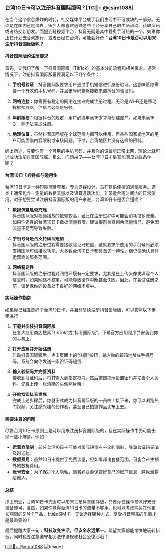 ### 台湾10日卡可以注册抖音国际版吗？[[TG💪+ @esim1088](https://t.me/s/esim1088)]

在当今这个信息爆炸的时代，社交媒体平台成了我们生活中不可或缺的一部分。无论是在国内还是海外，很多人都喜欢通过这些平台分享自己的生活点滴、获取资讯或者结交新朋友。而提到短视频平台，抖音无疑是其中最炙手可热的一个。如果你正在计划去台湾旅行，或者已经在台湾，可能会好奇：**台湾10日卡是否可以用来注册抖音国际版呢？**

#### 抖音国际版的注册要求

首先，让我们了解一下抖音国际版（TikTok）的基本注册流程和相关要求。通常情况下，注册抖音国际版需要满足以下几个条件：

1. **手机号验证**：抖音国际版要求用户通过手机短信进行身份验证。这意味着你需要一个有效的手机号码，并且该号码能够接收来自抖音的验证码。
   
2. **网络连接**：你需要有稳定的网络连接来完成注册过程。无论是Wi-Fi还是移动数据都可以，但信号必须足够强。

3. **年龄限制**：根据抖音的规定，用户必须年满16岁才能创建账户。如果未满16岁，则无法完成注册。

4. **地理位置**：虽然抖音国际版在全球范围内都可以使用，但某些国家或地区的用户可能面临内容限制或审核问题。不过，台湾地区并没有这样的限制。

综上所述，只要你有一个可用的手机号码，并且你的设备能正常上网，理论上就可以成功注册抖音国际版。那么，问题来了——台湾10日卡是否能满足这些条件呢？

#### 台湾10日卡的特点与适用性

台湾10日卡是一种短期流量套餐，专为游客设计，旨在提供便捷的通信服务。这类卡通常包含一定量的数据流量以及语音通话功能，非常适合短时间内的日常使用。对于想要尝试注册抖音国际版的用户来说，台湾10日卡是否合适呢？

1. **数据流量是否充足**  
   抖音国际版对视频播放的依赖较高，因此在注册过程中可能会消耗较多流量。如果你选择的台湾10日卡数据流量有限，建议提前检查剩余流量情况，避免因流量不足而导致失败。

2. **手机号码是否支持国际短信**  
   抖音国际版的注册过程需要接收验证码短信，这就要求所使用的手机号码必须支持国际短信接收功能。大多数台湾10日卡都具备这一特性，但仍需确认具体运营商的服务范围。

3. **网络稳定性**  
   抖音国际版的注册过程对网络环境有一定要求，尤其是在上传头像或填写个人信息时。如果网络不稳定，可能导致操作中断甚至失败。因此，在尝试注册之前，请确保你的设备处于良好的网络环境中。

#### 实际操作指南

如果你已经准备好了台湾10日卡，并且想尽快注册抖音国际版，可以按照以下步骤进行：

1. **下载并安装抖音国际版**  
   在各大应用商店搜索“TikTok”或“抖音国际版”，下载官方应用程序并安装到你的手机上。

2. **打开应用并开始注册**  
   启动抖音国际版后，点击页面上的“注册”按钮，输入你的邮箱地址或手机号码。系统会向你发送一条验证码短信。

3. **输入验证码并完善资料**  
   接收到验证码后，将其输入到指定框内，然后按照提示设置密码并完善个人资料。记得上传一张清晰的头像照片哦！

4. **开始探索抖音世界**  
   完成上述步骤后，你就正式成为抖音国际版的一员啦！接下来，你可以浏览热门视频、关注感兴趣的创作者，甚至自己拍摄作品发布上去。

#### 需要注意的问题

尽管台湾10日卡原则上是可以用来注册抖音国际版的，但在实际操作中仍可能出现一些小麻烦。例如：

- **运营商限制**：部分台湾10日卡可能对国际短信有一定的限制，导致验证码无法及时送达。
- **数据费用**：虽然10日卡提供了免费流量，但如果超出套餐范围，可能会产生额外的数据费用。
- **账号安全**：为了保护个人隐私，请务必妥善保管好自己的账户信息，避免泄露给他人。

#### 总结

综上所述，台湾10日卡完全可以用来注册抖音国际版，只要你在操作前做好充分准备即可。当然，如果你觉得台湾10日卡的流量不够用，也可以考虑购买其他更长期限的SIM卡产品，比如eSIM卡。无论选择哪种方式，享受抖音带来的乐趣才是最重要的！

最后提醒大家一句：**科技改变生活，但安全永远第一**。希望大家都能愉快地玩转抖音，同时也要注意遵守相关法律法规和社会公德心哦！

[[TG💪+ @esim1088](https://t.me/s/esim1088) ![Image](https://i.postimg.cc/4NQfJmqS/Snipaste-2025-05-13-00-14-12.png)]